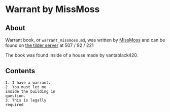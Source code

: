 # Warrant by MissMoss

## About
Warrant book, or `warrant_missmoss.md`, was written by [MissMoss](https://namemc.com/profile/MissMoss.1) and can be found on [the tilder server](https://mc.tildeverse.org/) at 507 / 92 / 221

The book was found inside of a house made by vantablack420.

## Contents
```
1. I have a warrant.
2. You must let me
inside the building in
question.
3. This is legally
required
```
